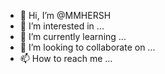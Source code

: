 - 👋 Hi, I’m @MMHERSH
- 👀 I’m interested in ...
- 🌱 I’m currently learning ...
- 💞️ I’m looking to collaborate on ...
- 📫 How to reach me ...

<!---
MMHERSH/MMHERSH is a ✨ special ✨ repository because its `README.md` (this file) appears on your GitHub profile.
You can click the Preview link to take a look at your changes.
--->
